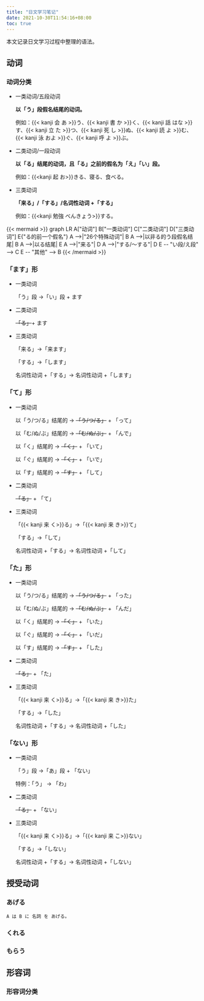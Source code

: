 ```yaml
---
title: "日文学习笔记"
date: 2021-10-30T11:54:16+08:00
toc: true
---
```


本文记录日文学习过程中整理的语法。

<!--more-->

## 动词

### 动词分类

+ 一类动词/五段动词

    **以「う」段假名结尾的动词。**

    例如：{{< kanji 会 あ >}}う、{{< kanji 書 か >}}く、{{< kanji 話 はな >}}す、{{< kanji 立 た >}}つ、{{< kanji 死 し >}}ぬ、{{< kanji 読 よ >}}む、{{< kanji 泳 およ >}}ぐ、{{< kanji 呼 よ >}}ぶ。

+ 二类动词/一段动词

    **以「る」结尾的动词，且「る」之前的假名为「え」「い」段。**

    例如：{{<kanji 起 お>}}きる、寝る、食べる。

+ 三类动词

    **「来る」/「する」/名词性动词 +「する」**

    例如：{{<kanji 勉強 べんきょう>}}する。 

{{< mermaid >}}
graph LR
    A["动词"]
    B["一类动词"]
    C["二类动词"]
    D["三类动词"]
    E{"る的前一个假名"}
    A -->|"26个特殊动词"| B
    A -->|以非る的う段假名结尾| B
    A -->|以る结尾| E
    A -->|"来る"| D
    A -->|"する/〜する"| D
    E -- "い段/え段" --> C
    E -- "其他" --> B
{{< /mermaid >}}

### 「ます」形

+ 一类动词

    「う」段 &rarr;「い」段 + ます

+ 二类动词

    ~~「る」~~+ ます

+ 三类动词

    「来る」&rarr;「来ます」

    「する」&rarr;「します」

    名词性动词 +「する」&rarr; 名词性动词 +「します」

### 「て」形

+ 一类动词

    以「う/つ/る」结尾的 &rarr; ~~「う/つ/る」~~ + 「って」

    以「む/ぬ/ぶ」结尾的 &rarr; ~~「む/ぬ/ぶ」~~ + 「んで」

    以「く」结尾的 &rarr; ~~「く」~~ + 「いて」

    以「ぐ」结尾的 &rarr; ~~「く」~~ + 「いで」

    以「す」结尾的 &rarr; ~~「す」~~ + 「して」

+ 二类动词

    ~~「る」~~ + 「て」

+ 三类动词

    「{{< kanji 来 く>}}る」&rarr;「{{< kanji 来 き>}}て」

    「する」&rarr;「して」

    名词性动词 +「する」&rarr; 名词性动词 +「して」

### 「た」形

+ 一类动词

    以「う/つ/る」结尾的 &rarr; ~~「う/つ/る」~~ + 「った」

    以「む/ぬ/ぶ」结尾的 &rarr; ~~「む/ぬ/ぶ」~~ + 「んだ」

    以「く」结尾的 &rarr; ~~「く」~~ + 「いた」

    以「ぐ」结尾的 &rarr; ~~「く」~~ + 「いだ」

    以「す」结尾的 &rarr; ~~「す」~~ + 「した」

+ 二类动词

    ~~「る」~~ + 「た」

+ 三类动词

    「{{< kanji 来 く>}}る」&rarr;「{{< kanji 来 き>}}た」

    「する」&rarr;「した」

    名词性动词 +「する」&rarr; 名词性动词 +「した」


### 「ない」形

+ 一类动词

    「う」段 &rarr;「あ」段 + 「ない」

    特例：「う」 &rarr; 「わ」

+ 二类动词

    ~~「る」~~ + 「ない」

+ 三类动词

    「{{< kanji 来 く>}}る」&rarr;「{{< kanji 来 こ>}}ない」

    「する」&rarr;「しない」

    名词性动词 +「する」&rarr; 名词性动词 +「しない」

## 授受动词

### あげる

`A は B に 名詞 を あげる。`

### くれる

### もらう

## 形容词

### 形容词分类
